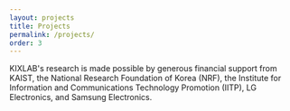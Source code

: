 ```yaml
---
layout: projects
title: Projects
permalink: /projects/
order: 3
---
```


<p class="sponsors">
KIXLAB's research is made possible by generous financial support from KAIST, the National Research Foundation of Korea&nbsp;(NRF), the Institute for Information and Communications Technology Promotion&nbsp;(IITP), LG Electronics, and Samsung Electronics.
</p>
